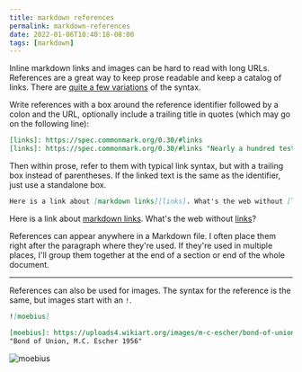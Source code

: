 ```yaml
---
title: markdown references
permalink: markdown-references
date: 2022-01-06T10:40:18-08:00
tags: [markdown]
---
```


Inline markdown links and images can be hard to read with long URLs. References
are a great way to keep prose readable and keep a catalog of links. There are
[quite a few variations][links] of the syntax.

Write references with a box around the reference identifier followed by a colon
and the URL, optionally include a trailing title in quotes (which may go on the
following line):

```markdown
[links]: https://spec.commonmark.org/0.30/#links
[links]: https://spec.commonmark.org/0.30/#links "Nearly a hundred tests"
```

Then within prose, refer to them with typical link syntax, but with a trailing
box instead of parentheses. If the linked text is the same as the identifier,
just use a standalone box.

```markdown
Here is a link about [markdown links][links]. What's the web without [links]?
```

Here is a link about [markdown links][links]. What's the web without [links]?

References can appear anywhere in a Markdown file. I often place them right
after the paragraph where they're used. If they're used in multiple places, I'll
group them together at the end of a section or end of the whole document.

---

References can also be used for images. The syntax for the reference is the
same, but images start with an `!`.

```markdown
![moebius]

[moebius]: https://uploads4.wikiart.org/images/m-c-escher/bond-of-union.jpg
"Bond of Union, M.C. Escher 1956"
```

![moebius]

[links]: https://spec.commonmark.org/0.30/#links
[moebius]: https://uploads4.wikiart.org/images/m-c-escher/bond-of-union.jpg
"Bond of Union, M.C. Escher 1956"

